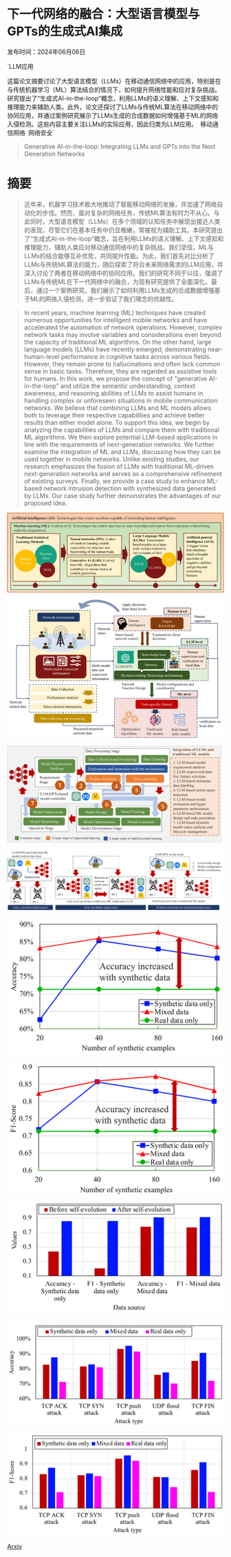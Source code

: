 # 下一代网络的融合：大型语言模型与GPTs的生成式AI集成

发布时间：2024年06月06日

`LLM应用

这篇论文摘要讨论了大型语言模型（LLMs）在移动通信网络中的应用，特别是在与传统机器学习（ML）算法结合的情况下，如何提升网络性能和应对复杂挑战。研究提出了“生成式AI-in-the-loop”概念，利用LLMs的语义理解、上下文感知和推理能力来辅助人类。此外，论文还探讨了LLMs与传统ML算法在移动网络中的协同应用，并通过案例研究展示了LLMs生成的合成数据如何增强基于ML的网络入侵检测。这些内容主要关注LLMs的实际应用，因此归类为LLM应用。` `移动通信网络` `网络安全`

> Generative AI-in-the-loop: Integrating LLMs and GPTs into the Next Generation Networks

# 摘要

> 近年来，机器学习技术极大地推动了智能移动网络的发展，并加速了网络自动化的步伐。然而，面对复杂的网络任务，传统ML算法有时力不从心。与此同时，大型语言模型（LLMs）在多个领域的认知任务中展现出接近人类的表现，尽管它们在基本任务中仍显稚嫩，常被视为辅助工具。本研究提出了“生成式AI-in-the-loop”概念，旨在利用LLMs的语义理解、上下文感知和推理能力，辅助人类应对移动通信网络中的复杂挑战。我们坚信，ML与LLMs的结合能够互补优势，共同提升性能。为此，我们首先对比分析了LLMs与传统ML算法的能力，随后探索了符合未来网络需求的LLM应用，并深入讨论了两者在移动网络中的协同应用。我们的研究不同于以往，强调了LLMs与传统ML在下一代网络中的融合，为现有研究提供了全面深化。最后，通过一个案例研究，我们展示了如何利用LLMs生成的合成数据增强基于ML的网络入侵检测，进一步验证了我们理念的优越性。

> In recent years, machine learning (ML) techniques have created numerous opportunities for intelligent mobile networks and have accelerated the automation of network operations. However, complex network tasks may involve variables and considerations even beyond the capacity of traditional ML algorithms. On the other hand, large language models (LLMs) have recently emerged, demonstrating near-human-level performance in cognitive tasks across various fields. However, they remain prone to hallucinations and often lack common sense in basic tasks. Therefore, they are regarded as assistive tools for humans. In this work, we propose the concept of "generative AI-in-the-loop" and utilize the semantic understanding, context awareness, and reasoning abilities of LLMs to assist humans in handling complex or unforeseen situations in mobile communication networks. We believe that combining LLMs and ML models allows both to leverage their respective capabilities and achieve better results than either model alone. To support this idea, we begin by analyzing the capabilities of LLMs and compare them with traditional ML algorithms. We then explore potential LLM-based applications in line with the requirements of next-generation networks. We further examine the integration of ML and LLMs, discussing how they can be used together in mobile networks. Unlike existing studies, our research emphasizes the fusion of LLMs with traditional ML-driven next-generation networks and serves as a comprehensive refinement of existing surveys. Finally, we provide a case study to enhance ML-based network intrusion detection with synthesized data generated by LLMs. Our case study further demonstrates the advantages of our proposed idea.

![下一代网络的融合：大型语言模型与GPTs的生成式AI集成](../../../paper_images/2406.04276/x1.png)

![下一代网络的融合：大型语言模型与GPTs的生成式AI集成](../../../paper_images/2406.04276/x2.png)

![下一代网络的融合：大型语言模型与GPTs的生成式AI集成](../../../paper_images/2406.04276/x3.png)

![下一代网络的融合：大型语言模型与GPTs的生成式AI集成](../../../paper_images/2406.04276/x4.png)

![下一代网络的融合：大型语言模型与GPTs的生成式AI集成](../../../paper_images/2406.04276/x5.png)

![下一代网络的融合：大型语言模型与GPTs的生成式AI集成](../../../paper_images/2406.04276/x6.png)

![下一代网络的融合：大型语言模型与GPTs的生成式AI集成](../../../paper_images/2406.04276/x7.png)

![下一代网络的融合：大型语言模型与GPTs的生成式AI集成](../../../paper_images/2406.04276/x8.png)

![下一代网络的融合：大型语言模型与GPTs的生成式AI集成](../../../paper_images/2406.04276/x9.png)

[Arxiv](https://arxiv.org/abs/2406.04276)